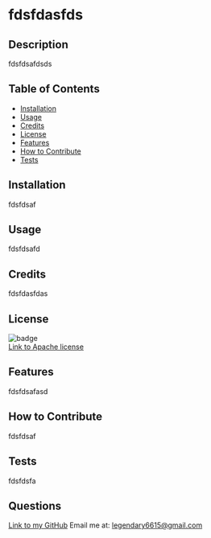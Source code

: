
    
# fdsfdasfds

## Description
fdsfdsafdsds

## Table of Contents

- [Installation](#installation)
- [Usage](#usage)
- [Credits](#credits)
- [License](#license)
- [Features](#features)
- [How to Contribute](#how-to-contribute)
- [Tests](#tests)

## Installation

fdsfdsaf

## Usage

fdsfdsafd

## Credits

fdsfdasfdas

## License

![badge](https://img.shields.io/badge/license-Apache-lightblue)<br>
[Link to Apache license](https://www.apache.org/licenses/LICENSE-2.0)

## Features

fdsfdsafasd

## How to Contribute

fdsfdsaf

## Tests

fdsfdsfa

## Questions

[Link to my GitHub](github.com/rjo6615)
Email me at: legendary6615@gmail.com
